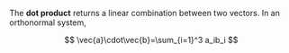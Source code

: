 The **dot product** returns a linear combination between two vectors. In an orthonormal system,

$$
\vec{a}\cdot\vec{b}=\sum_{i=1}^3 a_ib_i
$$

